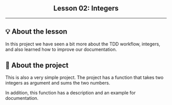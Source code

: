 <h2 align="center">
  Lesson 02: Integers
</h2>

---

## 💡 About the lesson
In this project we have seen a bit more about the TDD workflow, integers, and also learned how to improve our documentation.

## 🚀 About the project
This is also a very simple project. The project has a function that takes two integers as argument and sums the two numbers. 

In addition, this function has a description and an example for documentation.